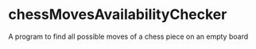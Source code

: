 # chessMovesAvailabilityChecker
A program to find all possible moves of a chess piece on an empty board
